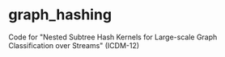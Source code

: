 # graph_hashing

Code for "Nested Subtree Hash Kernels for Large-scale Graph Classification over Streams" (ICDM-12)
